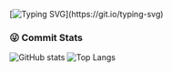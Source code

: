 [![Typing SVG](https://readme-typing-svg.demolab.com?font=Fira+Code&pause=1000&color=2F80ED&width=435&lines=Hi%EF%BC%8Cthis+is+yj8023's+Github!)](https://git.io/typing-svg)


### 😜 Commit Stats

![GitHub stats](https://github-readme-stats.vercel.app/api?username=yj8023xx&show_icons=true) ![Top Langs](https://github-readme-stats.vercel.app/api/top-langs/?username=yj8023xx&hide=TeX&layout=compact)


